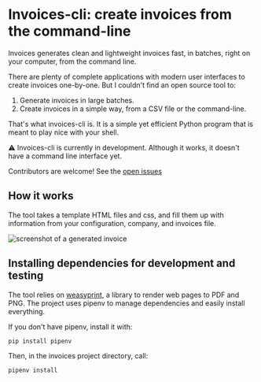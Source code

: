 # Invoices-cli: create invoices from the command-line

Invoices generates clean and lightweight invoices fast, in batches, right on your computer, from the command line.

There are plenty of complete applications with modern user interfaces to create invoices one-by-one. But I couldn't find an open source tool to:

1. Generate invoices in large batches.
2. Create invoices in a simple way, from a CSV file or the command-line.

That's what invoices-cli is. It is a simple yet efficient Python program that is meant to play nice with your shell.

⚠ Invoices-cli is currently in development. Although it works, it doesn't have a command line interface yet.

Contributors are welcome! See the [open issues](https://github.com/NathanLovato/pdf-invoices-generator/issues)

## How it works ##

The tool takes a template HTML files and css, and fill them up with information from your configuration, company, and invoices file.

![screenshot of a generated invoice](https://i.imgur.com/767Xdjp.png)

## Installing dependencies for development and testing ##

The tool relies on [weasyprint](https://weasyprint.readthedocs.io/en/stable/), a library to render web pages to PDF and PNG. The project uses pipenv to manage dependencies and easily install everything.

If you don't have pipenv, install it with:

```bash
pip install pipenv
```

Then, in the invoices project directory, call:

```
pipenv install
```


